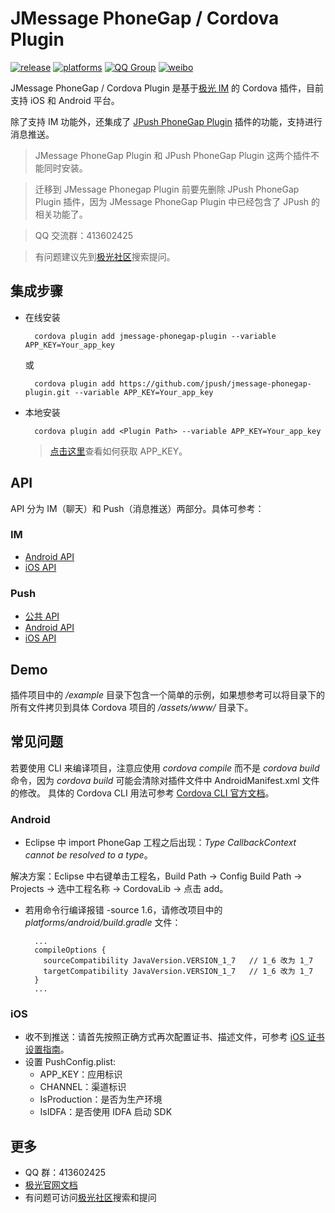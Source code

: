 # JMessage PhoneGap / Cordova Plugin

[![release](https://img.shields.io/badge/release-2.1.6-blue.svg)](https://github.com/jpush/jmessage-phonegap-plugin/releases)
[![platforms](https://img.shields.io/badge/platforms-iOS%7CAndroid-lightgrey.svg)](https://github.com/jpush/jmessage-phonegap-plugin)
[![QQ Group](https://img.shields.io/badge/QQ%20Group-413602425-red.svg)](https://github.com/jpush/jmessage-phonegap-plugin)
[![weibo](https://img.shields.io/badge/weibo-JPush-blue.svg)](http://weibo.com/jpush?refer_flag=1001030101_&is_all=1)

JMessage PhoneGap / Cordova Plugin 是基于[极光 IM](http://docs.jpush.io/guideline/jmessage_guide/) 的 Cordova 插件，目前支持 iOS 和 Android 平台。

除了支持 IM 功能外，还集成了 [JPush PhoneGap Plugin](https://github.com/jpush/jpush-phonegap-plugin) 插件的功能，支持进行消息推送。

>JMessage PhoneGap Plugin 和 JPush PhoneGap Plugin 这两个插件不能同时安装。

>迁移到 JMessage Phonegap Plugin 前要先删除 JPush PhoneGap Plugin 插件，因为 JMessage PhoneGap Plugin 中已经包含了 JPush 的相关功能了。

> QQ 交流群：413602425

> 有问题建议先到[极光社区](http://community.jpush.cn/)搜索提问。

## 集成步骤
- 在线安装

		cordova plugin add jmessage-phonegap-plugin --variable APP_KEY=Your_app_key

	或

		cordova plugin add https://github.com/jpush/jmessage-phonegap-plugin.git --variable APP_KEY=Your_app_key

- 本地安装

		cordova plugin add <Plugin Path> --variable APP_KEY=Your_app_key

	> [点击这里](http://docs.jpush.io/guideline/statistical_report/)查看如何获取 APP_KEY。

## API
API 分为 IM（聊天）和 Push（消息推送）两部分。具体可参考：
### IM
- [Android API](/doc/Android_detail_api.md)
- [iOS API](/doc/iOS_API.md)

### Push
- [公共 API](https://github.com/jpush/jpush-phonegap-plugin/blob/master/doc/Common_detail_api.md)
- [Android API](https://github.com/jpush/jpush-phonegap-plugin/blob/master/doc/Android_detail_api.md)
- [iOS API](https://github.com/jpush/jpush-phonegap-plugin/blob/master/doc/iOS_API.md)

## Demo
插件项目中的 */example* 目录下包含一个简单的示例，如果想参考可以将目录下的所有文件拷贝到具体 Cordova 项目的 */assets/www/* 目录下。

## 常见问题
若要使用 CLI 来编译项目，注意应使用 *cordova compile* 而不是 *cordova build* 命令，因为 *cordova build* 可能会清除对插件文件中 AndroidManifest.xml 文件的修改。
具体的 Cordova CLI 用法可参考 [Cordova CLI 官方文档](https://cordova.apache.org/docs/en/latest/reference/cordova-cli/index.html)。

### Android
- Eclipse 中 import PhoneGap 工程之后出现：*Type CallbackContext cannot be resolved to a type*。

解决方案：Eclipse 中右键单击工程名，Build Path -> Config Build Path -> Projects -> 选中工程名称 -> CordovaLib -> 点击 add。

- 若用命令行编译报错 -source 1.6，请修改项目中的 *platforms/android/build.gradle* 文件：

        ...
        compileOptions {
          sourceCompatibility JavaVersion.VERSION_1_7   // 1_6 改为 1_7
          targetCompatibility JavaVersion.VERSION_1_7   // 1_6 改为 1_7
        }
        ...

### iOS
- 收不到推送：请首先按照正确方式再次配置证书、描述文件，可参考 [iOS 证书设置指南](http://docs.jpush.io/client/ios_tutorials/#ios_1)。
- 设置 PushConfig.plist:
	- APP_KEY：应用标识
	- CHANNEL：渠道标识
	- IsProduction：是否为生产环境
	- IsIDFA：是否使用 IDFA 启动 SDK

## 更多
- QQ 群：413602425
- [极光官网文档](http://docs.jiguang.cn/guideline/jmessage_guide/)
- 有问题可访问[极光社区](http://community.jpush.cn/)搜索和提问
